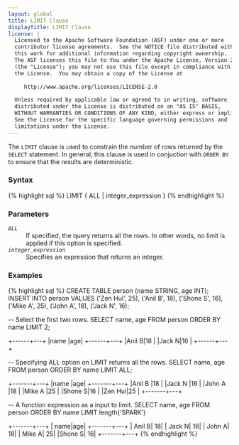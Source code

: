 ```yaml
---
layout: global
title: LIMIT Clause
displayTitle: LIMIT Clause
license: |
  Licensed to the Apache Software Foundation (ASF) under one or more
  contributor license agreements.  See the NOTICE file distributed with
  this work for additional information regarding copyright ownership.
  The ASF licenses this file to You under the Apache License, Version 2.0
  (the "License"); you may not use this file except in compliance with
  the License.  You may obtain a copy of the License at
 
     http://www.apache.org/licenses/LICENSE-2.0
 
  Unless required by applicable law or agreed to in writing, software
  distributed under the License is distributed on an "AS IS" BASIS,
  WITHOUT WARRANTIES OR CONDITIONS OF ANY KIND, either express or implied.
  See the License for the specific language governing permissions and
  limitations under the License.
---
```

The <code>LIMIT</code> clause is used to constrain the number of rows returned by the <code>SELECT</code> statement. 
In general, this clause is used in conjuction with <code>ORDER BY</code> to ensure that the results are deterministic.

### Syntax
{% highlight sql %}
LIMIT { ALL | integer_expression }
{% endhighlight %}

### Parameters
<dl>
  <dt><code><em>ALL</em></code></dt>
  <dd>
    If specified, the query returns all the rows. In other words, no limit is applied if this
    option is specified.
  </dd>
  <dt><code><em>integer_expression</em></code></dt>
  <dd>
    Specifies an expression that returns an integer. 
  </dd>
</dl>

### Examples
{% highlight sql %}
CREATE TABLE person (name STRING, age INT);
INSERT INTO person VALUES ('Zen Hui', 25), 
                          ('Anil B', 18), 
                          ('Shone S', 16), 
                          ('Mike A', 25),
                          ('John A', 18), 
                          ('Jack N', 16);
                        
-- Select the first two rows.
SELECT name, age FROM person ORDER BY name LIMIT 2;

  +------+---+
  |name  |age|
  +------+---+
  |Anil B|18 |
  |Jack N|16 |
  +------+---+

-- Specifying ALL option on LIMIT returns all the rows.
SELECT name, age FROM person ORDER BY name LIMIT ALL;

  +-------+---+
  |name   |age|
  +-------+---+
  |Anil B |18 |
  |Jack N |16 |
  |John A |18 |
  |Mike A |25 |
  |Shone S|16 |
  |Zen Hui|25 |
  +-------+---+

-- A function expression as a input to limit.
SELECT name, age FROM person ORDER BY name LIMIT length('SPARK')

  +-------+---+
  |   name|age|
  +-------+---+
  | Anil B| 18|
  | Jack N| 16|
  | John A| 18|
  | Mike A| 25|
  |Shone S| 16|
  +-------+---+
{% endhighlight %}
